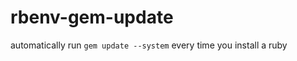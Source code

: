 rbenv-gem-update
================

automatically run `gem update --system` every time you install a ruby
